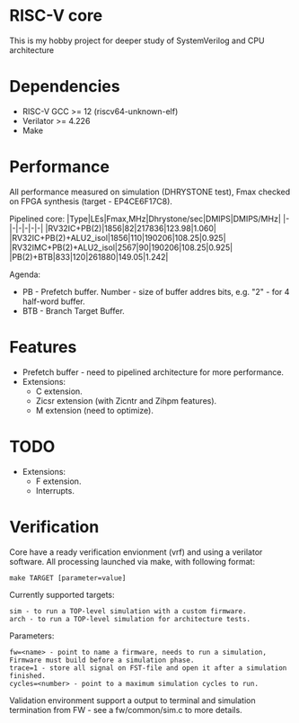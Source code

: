 
# RISC-V core
This is my hobby project for deeper study of SystemVerilog and CPU architecture

# Dependencies
- RISC-V GCC >= 12 (riscv64-unknown-elf)
- Verilator >= 4.226
- Make

# Performance
All performance measured on simulation (DHRYSTONE test), Fmax checked on FPGA synthesis (target - EP4CE6F17C8).

Pipelined core:
|Type|LEs|Fmax,MHz|Dhrystone/sec|DMIPS|DMIPS/MHz|
|-|-|-|-|-|-|
|RV32IC+PB(2)|1856|82|217836|123.98|1.060|
|RV32IC+PB(2)+ALU2_isol|1856|110|190206|108.25|0.925|
|RV32IMC+PB(2)+ALU2_isol|2567|90|190206|108.25|0.925|
|PB(2)+BTB|833|120|261880|149.05|1.242|

Agenda:
- PB - Prefetch buffer. Number - size of buffer addres bits, e.g. "2" - for 4 half-word buffer.
- BTB - Branch Target Buffer.

# Features
- Prefetch buffer - need to pipelined architecture for more performance.
- Extensions:
  - C extension.
  - Zicsr extension (with Zicntr and Zihpm features).
  - M extension (need to optimize).
 
# TODO
- Extensions:
  - F extension.
  - Interrupts.


# Verification
Core have a ready verification envionment (vrf) and using a verilator software.
All processing launched via make, with following format:

    make TARGET [parameter=value]

Currently supported targets:

    sim - to run a TOP-level simulation with a custom firmware.
    arch - to run a TOP-level simulation for architecture tests.

Parameters:

    fw=<name> - point to name a firmware, needs to run a simulation, Firmware must build before a simulation phase.
    trace=1 - store all signal on FST-file and open it after a simulation finished.
    cycles=<number> - point to a maximum simulation cycles to run.

Validation environment support a output to terminal and simulation termination from FW - see a fw/common/sim.c to more details.
